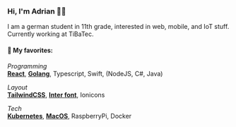 ### Hi, I'm Adrian 👋🏻
I am a german student in 11th grade, interested in web, mobile, and IoT stuff.<br/>
Currently working at TiBaTec.

#### 💙 My favorites:
*Programming*<br>
**[React](https://reactjs.org)**, **[Golang](https://golang.org)**, Typescript, Swift, (NodeJS, C#, Java)

*Layout*<br>
**[TailwindCSS](https://tailwindcss.com)**, **[Inter font](https://rsms.me/inter/)**, Ionicons

*Tech*<br>
**[Kubernetes](https://kubernetes.io)**, **[MacOS](https://www.apple.com/macos/)**, RaspberryPi, Docker
